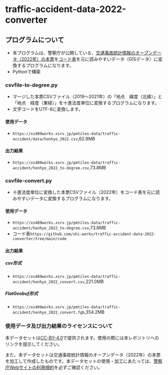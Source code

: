# traffic-accident-data-2022-converter
## プログラムについて
- 本プログラムは、警察庁が公開している、[交通事故統計情報のオープンデータ（2022年）の本票](https://www.npa.go.jp/publications/statistics/koutsuu/opendata/2022/opendata_2022.html)を[コード表](https://www.npa.go.jp/publications/statistics/koutsuu/opendata/2022/opendata_2022.html)を元に読みやすいデータ（GISデータ）に変換するプログラムになります。
- Pythonで構築

### csvfile-to-degree.py
- マージした本票CSVファイル（2019～2021年）の「地点　緯度（北緯）」と「地点　経度（東経）」を十進法度単位に変換するプログラムになります。
- 文字コードをUTF-8に変換します。

#### 使用データ
- `https://xs489works.xsrv.jp/pmtiles-data/traffic-accident/data/honhyo_2022.csv`,62.8MB

#### 出力結果
- `https://xs489works.xsrv.jp/pmtiles-data/traffic-accident/honhyo_2022_to-degree.csv`,73.8MB  

### csvfile-convert.py
- 十進法度単位に変換した本票CSVファイル（2022年）をコード表を元に読みやすいデータに変換するプログラムになります。

#### 使用データ
- `https://xs489works.xsrv.jp/pmtiles-data/traffic-accident/honhyo_2022_to-degree.csv`,73.8MB  
- コード表`https://github.com/shi-works/traffic-accident-data-2022-converter/tree/main/code`

#### 出力結果
##### csv形式
- `https://xs489works.xsrv.jp/pmtiles-data/traffic-accident/honhyo_2022_convert.csv`,221.0MB  
##### FlatGeobuf形式
- `https://xs489works.xsrv.jp/pmtiles-data/traffic-accident/honhyo_2022_convert.fgb`,354.2MB

### 使用データ及び出力結果のライセンスについて
本データセットは[CC-BY-4.0](https://pmtiles-data.s3.ap-northeast-1.amazonaws.com/traffic-accident/LICENSE)で提供されます。使用の際には本レポジトリへのリンクを提示してください。

また、本データセットは交通事故統計情報のオープンデータ（2022年）の本票を加工して作成したものです。本データセットの使用・加工にあたっては、[警察庁Webサイトの利用規約](https://www.npa.go.jp/rules/index.html)を必ずご確認ください。
